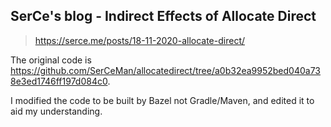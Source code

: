 ## SerCe's blog - Indirect Effects of Allocate Direct

> https://serce.me/posts/18-11-2020-allocate-direct/

The original code is https://github.com/SerCeMan/allocatedirect/tree/a0b32ea9952bed040a738e3ed1746ff197d084c0.

I modified the code to be built by Bazel not Gradle/Maven, and edited it to aid my understanding.

